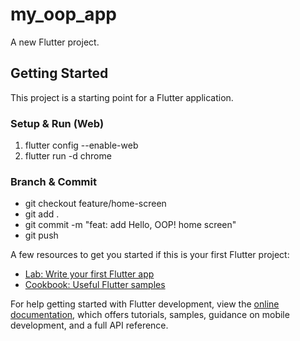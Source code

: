 # my_oop_app

A new Flutter project.

## Getting Started

This project is a starting point for a Flutter application.

### Setup & Run (Web)
1. flutter config --enable-web
2. flutter run -d chrome

### Branch & Commit
- git checkout feature/home-screen
- git add .
- git commit -m "feat: add Hello, OOP! home screen"
- git push

A few resources to get you started if this is your first Flutter project:

- [Lab: Write your first Flutter app](https://docs.flutter.dev/get-started/codelab)
- [Cookbook: Useful Flutter samples](https://docs.flutter.dev/cookbook)

For help getting started with Flutter development, view the
[online documentation](https://docs.flutter.dev/), which offers tutorials,
samples, guidance on mobile development, and a full API reference.
